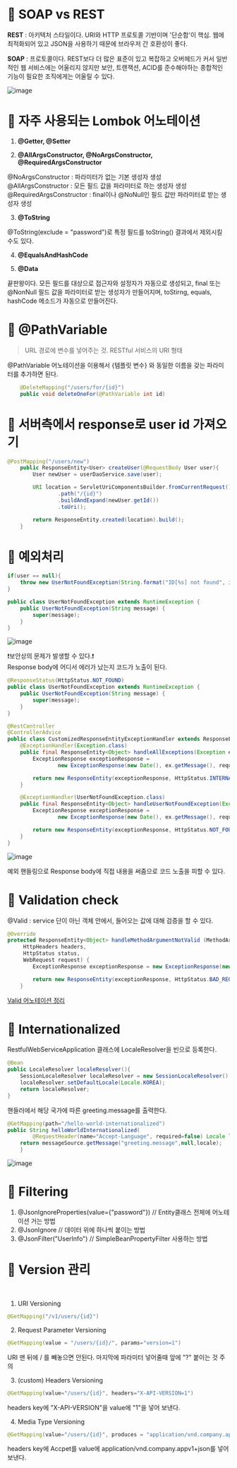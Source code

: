 # 🔶 SOAP vs REST
**REST** : 아키텍처 스타일이다. URI와 HTTP 프로토콜 기반이며 '단순함'이 핵심. 웹에 최적화되어 있고 JSON을 사용하기 때문에 브라우저 간 호환성이 좋다.

**SOAP** : 프로토콜이다. REST보다 더 많은 표준이 있고 복잡하고 오버헤드가 커서 일반적인 웹 서비스에는 어울리지 않지만 보안, 트랜잭션, ACID를 준수해야하는 종합적인 기능이 필요한 조직에게는 어울릴 수 있다.

![image](https://user-images.githubusercontent.com/46257667/104990005-0c519c00-5a5f-11eb-8163-7c24c5d2b557.png)


# 🔶 자주 사용되는 Lombok 어노테이션

1) **@Getter, @Setter**

2) **@AllArgsConstructor, @NoArgsConstructor, 
@RequiredArgsConstructor**

@NoArgsConstructor : 파라미터가 없는 기본 생성자 생성 <br>
@AllArgsConstructor : 모든 필드 값을 파라미터로 하는 생성자 생성<br>
@RequiredArgsConstructor : final이나 @NoNull인 필드 값만 파라미터로 받는 생성자 생성 <br>

3) **@ToString**

@ToString(exclude = "password")로 특정 필드를 toString() 결과에서 제외시킬 수도 있다.

4) **@EqualsAndHashCode**

5) **@Data**

끝판왕이다. 모든 필드를 대상으로 접근자와 설정자가 자동으로 생성되고, final 또는 @NonNull 필드 값을 파라미터로 받는 생성자가 만들어지며, toStirng, equals, hashCode 메소드가 자동으로 만들어진다.

# 🔶 @PathVariable

> URL 경로에 변수를 넣어주는 것. RESTful 서비스의 URI 형태

@PathVariable 어노테이션을 이용해서 {템플릿 변수} 와 동일한 이름을 갖는 파라미터를 추가하면 된다. 

```java
    @DeleteMapping("/users/for/{id}")
    public void deleteOneFor(@PathVariable int id)
```

# 🔶 서버측에서 response로 user id 가져오기
```java
@PostMapping("/users/new")
    public ResponseEntity<User> createUser(@RequestBody User user){
        User newUser = userDaoService.save(user);

        URI location = ServletUriComponentsBuilder.fromCurrentRequest()
                .path("/{id}")
                .buildAndExpand(newUser.getId())
                .toUri();

        return ResponseEntity.created(location).build();
    }
```
# 🔶 예외처리
```java
if(user == null){
    throw new UserNotFoundException(String.format("ID[%s] not found", id));
}
```
```java
public class UserNotFoundException extends RuntimeException {
    public UserNotFoundException(String message) {
        super(message);
    }
}
```
![image](https://user-images.githubusercontent.com/46257667/104906284-d8c33300-59c6-11eb-87b0-8e455e90d31f.png)

❗보안상의 문제가 발생할 수 있다.❗ <br>
Response body에 어디서 에러가 났는지 코드가 노출이 된다. 

```java
@ResponseStatus(HttpStatus.NOT_FOUND)
public class UserNotFoundException extends RuntimeException {
    public UserNotFoundException(String message) {
        super(message);
    }
}
```

```java
@RestController
@ControllerAdvice
public class CustomizedResponseEntityExceptionHandler extends ResponseEntityExceptionHandler {
    @ExceptionHandler(Exception.class)
    public final ResponseEntity<Object> handleAllExceptions(Exception ex, WebRequest request){
        ExceptionResponse exceptionResponse =
                new ExceptionResponse(new Date(), ex.getMessage(), request.getDescription(false));

        return new ResponseEntity(exceptionResponse, HttpStatus.INTERNAL_SERVER_ERROR);
    }

    @ExceptionHandler(UserNotFoundException.class)
    public final ResponseEntity<Object> handleUserNotFoundException(Exception ex, WebRequest request){
        ExceptionResponse exceptionResponse =
                new ExceptionResponse(new Date(), ex.getMessage(), request.getDescription(false));

        return new ResponseEntity(exceptionResponse, HttpStatus.NOT_FOUND);
    }
}
```
![image](https://user-images.githubusercontent.com/46257667/104925343-0ff30d80-59e2-11eb-877b-d63496b51e50.png)

예외 핸들링으로 Response body에 직접 내용을 써줌으로 코드 노출을 피할 수 있다.

# 🔶 Validation check
@Valid : service 단이 아닌 객체 안에서, 들어오는 값에 대해 검증을 할 수 있다.
```java
@Override
protected ResponseEntity<Object> handleMethodArgumentNotValid (MethodArgumentNotValidException ex,
     HttpHeaders headers,
     HttpStatus status,
     WebRequest request) {
        ExceptionResponse exceptionResponse = new ExceptionResponse(new Date(), "Validation Failed", ex.getBindingResult().toString());

        return new ResponseEntity(exceptionResponse, HttpStatus.BAD_REQUEST);
    }
```
[Valid 어노테이션 정리](https://jyami.tistory.com/55)

# 🔶 Internationalized
RestfulWebServiceApplication 클래스에 LocaleResolver을 빈으로 등록한다. 
```java
@Bean
public LocaleResolver localeResolver(){
    SessionLocaleResolver localeResolver = new SessionLocaleResolver();
    localeResolver.setDefaultLocale(Locale.KOREA);
    return localeResolver;
}
```

핸들러에서 해당 국가에 따른 greeting.message를 출력한다.
```java
@GetMapping(path="/hello-world-internationalized")
public String helloWorldInternationalized(
        @RequestHeader(name="Accept-Language", required=false) Locale locale){
    return messageSource.getMessage("greeting.message",null,locale);
    }
```
![image](https://user-images.githubusercontent.com/46257667/104991497-3bb5d800-5a62-11eb-8fcc-b52565eb461c.png)


# 🔶 Filtering
1) @JsonIgnoreProperties(value={"password"}) // Entity클래스 전체에 어노테이션 거는 방법
2) @JsonIgnore // 데이터 위에 하나씩 붙이는 방법
3) @JsonFilter("UserInfo") // SimpleBeanPropertyFilter 사용하는 방법
# 🔶 Version 관리
<br>

1) URI Versioning
```java
@GetMapping("/v1/users/{id}")
```
2) Request Parameter Versioning
```java
@GetMapping(value = "/users/{id}/", params="version=1")
```
URI 맨 뒤에 / 를 빼놓으면 안된다. 마지막에 파라미터 넣어줄때 앞에 "?" 붙이는 것 주의<br>

3) (custom) Headers Versioning 
```java
@GetMapping(value="/users/{id}", headers="X-API-VERSION=1")
```

headers key에 "X-API-VERSION"을 value에 "1"을 넣어 보낸다. <br>

4) Media Type Versioning
```java
@GetMapping(value="/users/{id}", produces = "application/vnd.company.appv1+json")
```
headers key에 Accpet를 value에 application/vnd.company.appv1+json를 넣어 보낸다.<br>
